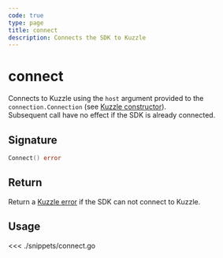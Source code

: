 ```yaml
---
code: true
type: page
title: connect
description: Connects the SDK to Kuzzle
---
```


# connect

Connects to Kuzzle using the `host` argument provided to the `connection.Connection` (see [Kuzzle constructor](/sdk/go/1/core-structs/kuzzle/constructor/#usage-go)).  
Subsequent call have no effect if the SDK is already connected.

## Signature

```go
Connect() error
```

## Return

Return a [Kuzzle error](/sdk/go/1/error-handling) if the SDK can not connect to Kuzzle.

## Usage

<<< ./snippets/connect.go

